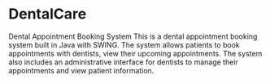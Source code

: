 # DentalCare
Dental Appointment Booking System
This is a dental appointment booking system built in Java with SWING. The system allows patients to book appointments with dentists, view their upcoming appointments. The system also includes an administrative interface for dentists to manage their appointments and view patient information.
